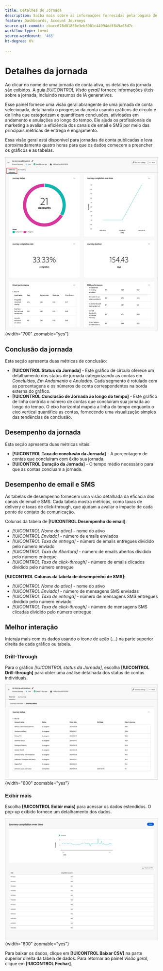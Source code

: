 ```yaml
---
title: Detalhes do Jornada
description: Saiba mais sobre as informações fornecidas pela página de detalhes da jornada e como ela pode ajudar você a monitorar e gerenciar a jornada de conta publicada.
feature: Dashboards, Account Journeys
source-git-commit: cbacc678d01850e3eb3901c44994ddf849a63d7c
workflow-type: tm+mt
source-wordcount: '465'
ht-degree: 0%

---
```


# Detalhes da jornada

Ao clicar no nome de uma jornada de conta ativa, os detalhes da jornada são exibidos. A guia _[!UICONTROL Visão geral]_ fornece informações úteis sobre a jornada, incluindo resumos de IA generativos.

Esse painel fornece uma visão geral abrangente de uma jornada de conta selecionada, detalhando o progresso da conta usando gráficos de círculo e de linha que categorizam e quantificam conclusões, atividades em andamento e anulações ao longo do tempo. Ele ajuda os profissionais de marketing a avaliar a eficiência dos canais de email e SMS por meio das principais métricas de entrega e engajamento.

Essa visão geral está disponível para jornadas de conta publicadas e leva aproximadamente quatro horas para que os dados comecem a preencher os gráficos e as tabelas.

![Acessar os detalhes da jornada ativa](./assets/journey-detail-overview.png){width="700" zoomable="yes"}

## Conclusão da jornada

Esta seção apresenta duas métricas de conclusão:

* **[!UICONTROL Status da Jornada]** - Este gráfico de círculo oferece um detalhamento dos status de jornada categorizando as contas em _Concluídas_, _Em Andamento_ e _Anuladas_. Cada segmento é rotulado com as porcentagens e os números de conta correspondentes na borda externa do gráfico.
* **[!UICONTROL Conclusão de Jornada ao longo do tempo]** - Este gráfico de linha controla o número de contas que concluíram sua jornada ao longo do tempo. O eixo horizontal mapeia a linha do tempo enquanto o eixo vertical quantifica as contas, fornecendo uma visualização simples das tendências de conclusão.

## Desempenho da jornada

Esta seção apresenta duas métricas vitais:

* **[!UICONTROL Taxa de conclusão da Jornada]** - A porcentagem de contas que concluíram com êxito sua jornada.
* **[!UICONTROL Duração da Jornada]** - O tempo médio necessário para que as contas concluam a jornada.

## Desempenho de email e SMS

As tabelas de desempenho fornecem uma visão detalhada da eficácia dos canais de email e SMS. Cada tabela mostra métricas, como taxas de delivery e taxas de click-through, que ajudam a avaliar o impacto de cada ponto de contato de comunicação.

Colunas da tabela de **[!UICONTROL Desempenho do email]**:

* _[!UICONTROL Nome do ativo]_ - nome do ativo
* _[!UICONTROL Enviado]_ - número de emails enviados
* _[!UICONTROL Taxa de entrega]_ - número de emails entregues dividido pelo número enviado
* _[!UICONTROL Taxa de Abertura]_ - número de emails abertos dividido pelo número entregue
* _[!UICONTROL Taxa de click-through]_ - número de emails clicados dividido pelo número entregue

**[!UICONTROL Colunas da tabela de desempenho de SMS]**:

* _[!UICONTROL Nome do ativo]_ - nome do ativo
* _[!UICONTROL Enviado]_ - número de mensagens SMS enviadas
* _[!UICONTROL Taxa de entrega]_ - número de mensagens SMS entregues dividido pelo número enviado
* _[!UICONTROL Taxa de click-through]_ - número de mensagens SMS clicadas dividido pelo número entregue
<!-- 
To generate a shareable PDF of your current view, click **[!UICONTROL Export]** at the top right of the page. -->

## Melhor interação

Interaja mais com os dados usando o ícone de ação (**...**) na parte superior direita de cada gráfico ou tabela.

### Drill-Through

Para o gráfico _[!UICONTROL status da Jornada]_, escolha **[!UICONTROL Drill-through]** para obter uma análise detalhada dos status de contas individuais.

![O drill-through para os dados de gráfico](./assets/journey-status-drill-through.png){width="600" zoomable="yes"}
<!--
The applied global filters are carried over to the view and displayed at the top. Click the _Filter_ icon at the top left to filter the data display by journey.-->

### Exibir mais

Escolha **[!UICONTROL Exibir mais]** para acessar os dados estendidos. O pop-up exibido fornece um detalhamento dos dados.

![Exibir dados estendidos](./assets/journey-completion-over-time-view-more.png){width="600" zoomable="yes"}

Para baixar os dados, clique em **[!UICONTROL Baixar CSV]** na parte superior direita da tabela de dados. Para retornar ao painel _Visão geral_, clique em **[!UICONTROL Fechar]**.

